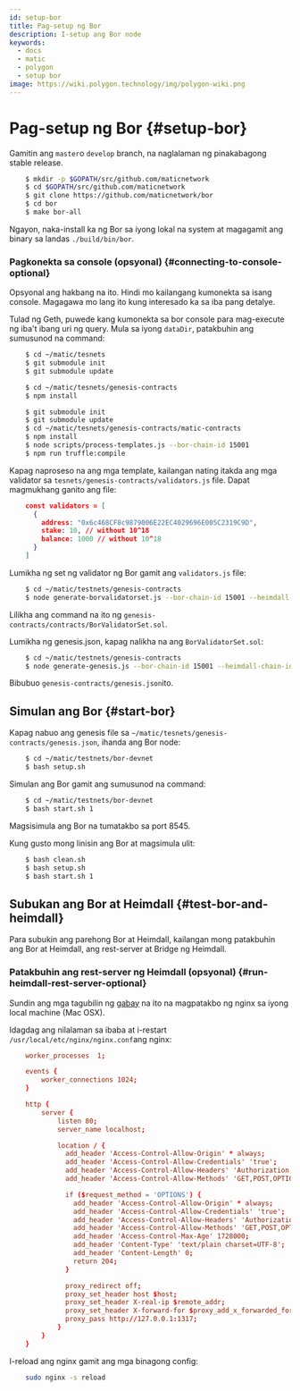 ```yaml
---
id: setup-bor
title: Pag-setup ng Bor
description: I-setup ang Bor node
keywords:
  - docs
  - matic
  - polygon
  - setup bor
image: https://wiki.polygon.technology/img/polygon-wiki.png
---
```


# Pag-setup ng Bor {#setup-bor}

Gamitin ang `master`o `develop` branch, na naglalaman ng pinakabagong stable release.

```bash
    $ mkdir -p $GOPATH/src/github.com/maticnetwork
    $ cd $GOPATH/src/github.com/maticnetwork
    $ git clone https://github.com/maticnetwork/bor
    $ cd bor
    $ make bor-all
```

Ngayon, naka-install ka ng Bor sa iyong lokal na system at magagamit ang binary sa landas `./build/bin/bor`.

### Pagkonekta sa console (opsyonal) {#connecting-to-console-optional}

Opsyonal ang hakbang na ito. Hindi mo kailangang kumonekta sa isang console. Magagawa mo lang ito kung interesado ka sa iba pang detalye.

Tulad ng Geth, puwede kang kumonekta sa bor console para mag-execute ng iba't ibang uri ng query. Mula sa iyong `dataDir`, patakbuhin ang sumusunod na command:

```bash
    $ cd ~/matic/tesnets
    $ git submodule init
    $ git submodule update

    $ cd ~/matic/tesnets/genesis-contracts
    $ npm install

    $ git submodule init
    $ git submodule update
    $ cd ~/matic/tesnets/genesis-contracts/matic-contracts
    $ npm install
    $ node scripts/process-templates.js --bor-chain-id 15001
    $ npm run truffle:compile
```

Kapag naproseso na ang mga template, kailangan nating itakda ang mga validator sa `tesnets/genesis-contracts/validators.js` file. Dapat magmukhang ganito ang file:

```json
    const validators = [
      {
        address: "0x6c468CF8c9879006E22EC4029696E005C2319C9D",
        stake: 10, // without 10^18
        balance: 1000 // without 10^18
      }
    ]
```

Lumikha ng set ng validator ng Bor gamit ang `validators.js` file:

```bash
    $ cd ~/matic/testnets/genesis-contracts
    $ node generate-borvalidatorset.js --bor-chain-id 15001 --heimdall-chain-id heimdall-P5rXwg
```

Lilikha ang command na ito ng `genesis-contracts/contracts/BorValidatorSet.sol`.

Lumikha ng genesis.json, kapag nalikha na ang `BorValidatorSet.sol`:

```bash
    $ cd ~/matic/testnets/genesis-contracts
    $ node generate-genesis.js --bor-chain-id 15001 --heimdall-chain-id heimdall-P5rXwg
```

Bibubuo `genesis-contracts/genesis.json`ito.

## Simulan ang Bor {#start-bor}

Kapag nabuo ang genesis file sa `~/matic/tesnets/genesis-contracts/genesis.json`, ihanda ang Bor node:

```bash
    $ cd ~/matic/testnets/bor-devnet
    $ bash setup.sh
```

Simulan ang Bor gamit ang sumusunod na command:

```bash
    $ cd ~/matic/testnets/bor-devnet
    $ bash start.sh 1
```

Magsisimula ang Bor na tumatakbo sa port 8545.

Kung gusto mong linisin ang Bor at magsimula ulit:

```bash
    $ bash clean.sh
    $ bash setup.sh
    $ bash start.sh 1
```

## Subukan ang Bor at Heimdall {#test-bor-and-heimdall}

Para subukin ang parehong Bor at Heimdall, kailangan mong patakbuhin ang Bor at Heimdall, ang rest-server at Bridge ng Heimdall.

### Patakbuhin ang rest-server ng Heimdall (opsyonal) {#run-heimdall-rest-server-optional}

Sundin ang mga tagubilin ng [gabay](https://kirillplatonov.com/2017/11/12/simple_reverse_proxy_on_mac_with_nginx/) na ito na magpatakbo ng nginx sa iyong local machine (Mac OSX).

Idagdag ang nilalaman sa ibaba at i-restart `/usr/local/etc/nginx/nginx.conf`ang nginx:

```conf
    worker_processes  1;

    events {
        worker_connections 1024;
    }

    http {
        server {
            listen 80;
            server_name localhost;

            location / {
              add_header 'Access-Control-Allow-Origin' * always;
              add_header 'Access-Control-Allow-Credentials' 'true';
              add_header 'Access-Control-Allow-Headers' 'Authorization,Accept,Origin,DNT,X-CustomHeader,Keep-Alive,User-Agent,X-Requested-With,If-Modified-Since,Cache-Control,Content-Type,Content-Range,Range';
              add_header 'Access-Control-Allow-Methods' 'GET,POST,OPTIONS,PUT,DELETE,PATCH';

              if ($request_method = 'OPTIONS') {
                add_header 'Access-Control-Allow-Origin' * always;
                add_header 'Access-Control-Allow-Credentials' 'true';
                add_header 'Access-Control-Allow-Headers' 'Authorization,Accept,Origin,DNT,X-CustomHeader,Keep-Alive,User-Agent,X-Requested-With,If-Modified-Since,Cache-Control,Content-Type,Content-Range,Range';
                add_header 'Access-Control-Allow-Methods' 'GET,POST,OPTIONS,PUT,DELETE,PATCH';
                add_header 'Access-Control-Max-Age' 1728000;
                add_header 'Content-Type' 'text/plain charset=UTF-8';
                add_header 'Content-Length' 0;
                return 204;
              }

              proxy_redirect off;
              proxy_set_header host $host;
              proxy_set_header X-real-ip $remote_addr;
              proxy_set_header X-forward-for $proxy_add_x_forwarded_for;
              proxy_pass http://127.0.0.1:1317;
            }
        }
    }
```

I-reload ang nginx gamit ang mga binagong config:

```bash
    sudo nginx -s reload
```
